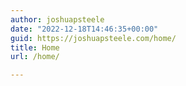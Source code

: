 ```yaml
---
author: joshuapsteele
date: "2022-12-18T14:46:35+00:00"
guid: https://joshuapsteele.com/home/
title: Home
url: /home/

---
```


